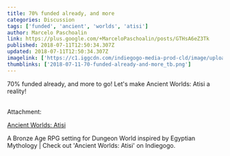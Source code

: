 ```yaml
---
title: 70% funded already, and more
categories: Discussion
tags: ['funded', 'ancient', 'worlds', 'atisi']
author: Marcelo Paschoalin
link: https://plus.google.com/+MarceloPaschoalin/posts/GTHsA6eZ3Tk
published: 2018-07-11T12:50:34.307Z
updated: 2018-07-11T12:50:34.307Z
imagelink: ['https://c1.iggcdn.com/indiegogo-media-prod-cld/image/upload/c_fill%2Cf_auto%2Ch_630%2Cw_1200/v1525374852/auqor7ehkfarqo37pyih.jpg']
thumblinks: ['2018-07-11-70-funded-already-and-more_tb.png']
---
```


70% funded already, and more to go! Let&#39;s make Ancient Worlds: Atisi a reality!<br /><br />


Attachment:

<a href='http://bit.ly/atisi'>Ancient Worlds: Atisi</a>


A Bronze Age RPG setting for Dungeon World inspired by Egyptian Mythology | Check out 'Ancient Worlds: Atisi' on Indiegogo.